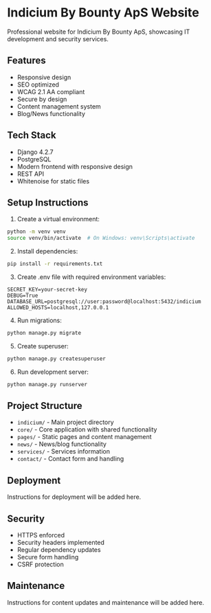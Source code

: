 # Indicium By Bounty ApS Website

Professional website for Indicium By Bounty ApS, showcasing IT development and security services.

## Features

- Responsive design
- SEO optimized
- WCAG 2.1 AA compliant
- Secure by design
- Content management system
- Blog/News functionality

## Tech Stack

- Django 4.2.7
- PostgreSQL
- Modern frontend with responsive design
- REST API
- Whitenoise for static files

## Setup Instructions

1. Create a virtual environment:
```bash
python -m venv venv
source venv/bin/activate  # On Windows: venv\Scripts\activate
```

2. Install dependencies:
```bash
pip install -r requirements.txt
```

3. Create .env file with required environment variables:
```
SECRET_KEY=your-secret-key
DEBUG=True
DATABASE_URL=postgresql://user:password@localhost:5432/indicium
ALLOWED_HOSTS=localhost,127.0.0.1
```

4. Run migrations:
```bash
python manage.py migrate
```

5. Create superuser:
```bash
python manage.py createsuperuser
```

6. Run development server:
```bash
python manage.py runserver
```

## Project Structure

- `indicium/` - Main project directory
- `core/` - Core application with shared functionality
- `pages/` - Static pages and content management
- `news/` - News/blog functionality
- `services/` - Services information
- `contact/` - Contact form and handling

## Deployment

Instructions for deployment will be added here.

## Security

- HTTPS enforced
- Security headers implemented
- Regular dependency updates
- Secure form handling
- CSRF protection

## Maintenance

Instructions for content updates and maintenance will be added here. 